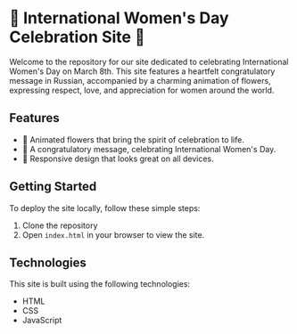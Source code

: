 # 🌸 International Women's Day Celebration Site 🌸

Welcome to the repository for our site dedicated to celebrating International Women's Day on March 8th. This site features a heartfelt congratulatory message in Russian, accompanied by a charming animation of flowers, expressing respect, love, and appreciation for women around the world.

## Features

- 💐 Animated flowers that bring the spirit of celebration to life.
- 💌 A congratulatory message, celebrating International Women's Day.
- 📱 Responsive design that looks great on all devices.

## Getting Started

To deploy the site locally, follow these simple steps:

1. Clone the repository
2. Open `index.html` in your browser to view the site.

## Technologies

This site is built using the following technologies:

- HTML
- CSS
- JavaScript
